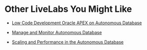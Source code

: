 # Other LiveLabs You Might Like


- [Low Code Development Oracle APEX on Autonomous Database](https://apexapps.oracle.com/pls/apex/dbpm/r/livelabs/view-workshop?wid=554)

- [Manage and Monitor Autonomous Database](https://apexapps.oracle.com/pls/apex/dbpm/r/livelabs/view-workshop?wid=553)

- [Scaling and Performance in the Autonomous Database](https://apexapps.oracle.com/pls/apex/dbpm/r/livelabs/view-workshop?wid=608)
